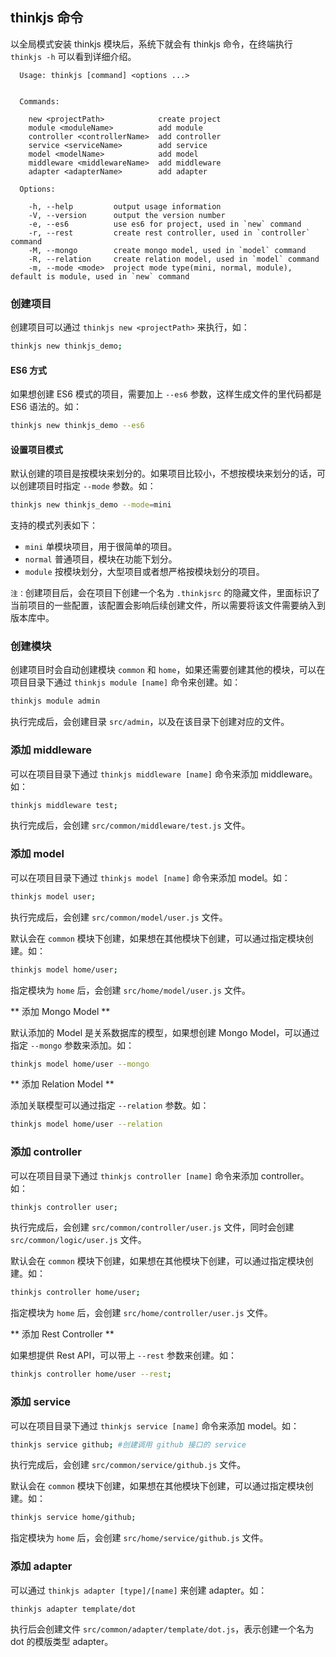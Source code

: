## thinkjs 命令

以全局模式安装 thinkjs 模块后，系统下就会有 thinkjs 命令，在终端执行 `thinkjs -h` 可以看到详细介绍。

```text
  Usage: thinkjs [command] <options ...>


  Commands:

    new <projectPath>            create project
    module <moduleName>          add module
    controller <controllerName>  add controller
    service <serviceName>        add service
    model <modelName>            add model
    middleware <middlewareName>  add middleware
    adapter <adapterName>        add adapter

  Options:

    -h, --help         output usage information
    -V, --version      output the version number
    -e, --es6          use es6 for project, used in `new` command
    -r, --rest         create rest controller, used in `controller` command
    -M, --mongo        create mongo model, used in `model` command
    -R, --relation     create relation model, used in `model` command
    -m, --mode <mode>  project mode type(mini, normal, module), default is module, used in `new` command
```

### 创建项目

创建项目可以通过 `thinkjs new <projectPath>` 来执行，如：

```sh
thinkjs new thinkjs_demo;
```

#### ES6 方式

如果想创建 ES6 模式的项目，需要加上 `--es6` 参数，这样生成文件的里代码都是 ES6 语法的。如：

```sh
thinkjs new thinkjs_demo --es6
```

#### 设置项目模式

默认创建的项目是按模块来划分的。如果项目比较小，不想按模块来划分的话，可以创建项目时指定 `--mode` 参数。如：

```sh
thinkjs new thinkjs_demo --mode=mini
```

支持的模式列表如下：

* `mini`  单模块项目，用于很简单的项目。
* `normal` 普通项目，模块在功能下划分。
* `module` 按模块划分，大型项目或者想严格按模块划分的项目。

`注：`创建项目后，会在项目下创建一个名为 `.thinkjsrc` 的隐藏文件，里面标识了当前项目的一些配置，该配置会影响后续创建文件，所以需要将该文件需要纳入到版本库中。

### 创建模块

创建项目时会自动创建模块 `common` 和 `home`，如果还需要创建其他的模块，可以在项目目录下通过 `thinkjs module [name]` 命令来创建。如：

```sh
thinkjs module admin
```

执行完成后，会创建目录 `src/admin`，以及在该目录下创建对应的文件。

### 添加 middleware

可以在项目目录下通过 `thinkjs middleware [name]` 命令来添加 middleware。如：

```sh
thinkjs middleware test;
```

执行完成后，会创建 `src/common/middleware/test.js` 文件。

### 添加 model

可以在项目目录下通过 `thinkjs model [name]` 命令来添加 model。如：

```sh
thinkjs model user;
```

执行完成后，会创建 `src/common/model/user.js` 文件。

默认会在 `common` 模块下创建，如果想在其他模块下创建，可以通过指定模块创建。如：

```sh
thinkjs model home/user;
```

指定模块为 `home` 后，会创建 `src/home/model/user.js` 文件。

** 添加 Mongo Model **

默认添加的 Model 是关系数据库的模型，如果想创建 Mongo Model，可以通过指定 `--mongo` 参数来添加。如：

```sh
thinkjs model home/user --mongo
```

** 添加 Relation Model **

添加关联模型可以通过指定 `--relation` 参数。如：

```sh
thinkjs model home/user --relation
```

### 添加 controller

可以在项目目录下通过 `thinkjs controller [name]` 命令来添加 controller。如：

```sh
thinkjs controller user;
```

执行完成后，会创建 `src/common/controller/user.js` 文件，同时会创建 `src/common/logic/user.js` 文件。

默认会在 `common` 模块下创建，如果想在其他模块下创建，可以通过指定模块创建。如：

```sh
thinkjs controller home/user;
```

指定模块为 `home` 后，会创建 `src/home/controller/user.js` 文件。

** 添加 Rest Controller **

如果想提供 Rest API，可以带上 `--rest` 参数来创建。如：

```sh
thinkjs controller home/user --rest;
```


### 添加 service

可以在项目目录下通过 `thinkjs service [name]` 命令来添加 model。如：

```sh
thinkjs service github; #创建调用 github 接口的 service
```

执行完成后，会创建 `src/common/service/github.js` 文件。

默认会在 `common` 模块下创建，如果想在其他模块下创建，可以通过指定模块创建。如：

```sh
thinkjs service home/github;
```

指定模块为 `home` 后，会创建 `src/home/service/github.js` 文件。


### 添加 adapter

可以通过 `thinkjs adapter [type]/[name]` 来创建 adapter。如：

```sh
thinkjs adapter template/dot
```

执行后会创建文件 `src/common/adapter/template/dot.js`，表示创建一个名为 dot 的模版类型 adapter。